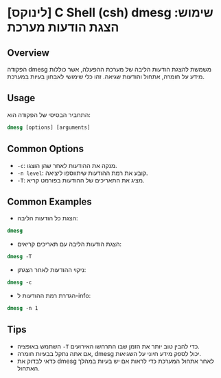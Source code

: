 # [לינוקס] C Shell (csh) dmesg שימוש: הצגת הודעות מערכת

## Overview
הפקודה dmesg משמשת להצגת הודעות הליבה של מערכת ההפעלה, אשר כוללות מידע על חומרה, אתחול והודעות שגיאה. זהו כלי שימושי לאבחון בעיות במערכת.

## Usage
התחביר הבסיסי של הפקודה הוא:

```csh
dmesg [options] [arguments]
```

## Common Options
- `-c`: מנקה את ההודעות לאחר שהן הוצגו.
- `-n level`: קובע את רמת ההודעות שיתווספו ליציאה.
- `-T`: מציג את התאריכים של ההודעות בפורמט קריא.

## Common Examples
- הצגת כל הודעות הליבה:
```csh
dmesg
```

- הצגת הודעות הליבה עם תאריכים קריאים:
```csh
dmesg -T
```

- ניקוי ההודעות לאחר הצגתן:
```csh
dmesg -c
```

- הגדרת רמת ההודעות ל-info:
```csh
dmesg -n 1
```

## Tips
- השתמש באופציה `-T` כדי להבין טוב יותר את הזמן שבו התרחשו האירועים.
- אם אתה נתקל בבעיות חומרה, dmesg יכול לספק מידע חיוני על השגיאות.
- כדאי לבדוק את dmesg לאחר אתחול המערכת כדי לראות אם יש בעיות במהלך האתחול.